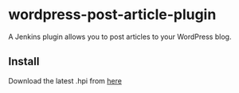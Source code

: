 wordpress-post-article-plugin
=============================
A Jenkins plugin allows you to post articles to your WordPress blog.

## Install
Download the latest .hpi from [here](https://github.com/yokoe/wordpress-post-article-plugin/downloads)

